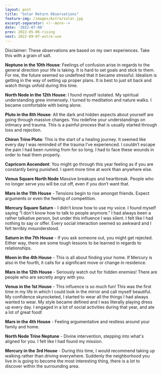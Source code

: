 ```yaml
---
layout: post
title: "Solar Return Observations"
feature-img: /images/Astro/solar.jpg
excerpt-separator: <!--more-->
date: '2022-07-08'
prev: 2022-05-06-rising
next: 2022-09-07-astro-use
---
```

Disclaimer: These observations are based on my own experiences. Take this with a grain of salt. 

**Neptune in the 10th House**: Feelings of confusion arise in regards to the general direction your life is taking. It is hard to set goals and stick to them. For me, the future seemed so undefined that it became stressful. Idealism is getting in the way of setting up proper plans. It is best to just sit back and watch things unfold during this time. 

**North Node in the 12th House**: I found myself isolated. My spiritual understanding grew immensely. I turned to meditation and nature walks. I became comfortable with being alone. 

**Pluto in the 8th House**: All the dark and hidden aspects about yourself are going through massive changes. You redefine your understandings on intimacy and trauma. This is a painful process that is usually started through loss and rejection. 

**Chiron Trine Pluto**: This is the start of a healing journey. It seemed like every day I was reminded of the trauma I’ve experienced. I couldn’t escape the pain I had been running from for so long. I had to face these wounds in order to heal them properly.

**Capricorn Ascendent**: You might go through this year feeling as if you are constantly being punished. I spent more time at work than anywhere else. 

**Venus Square North Node** Massive breakups and heartbreak. People who no longer serve you will be cut off, even if you don’t want that. 

**Mars in the 11th House** - Tensions begin to rise amongst friends. Expect arguments or even the feeling of competition. 

**Mercury Square Saturn** - I didn’t know how to use my voice. I found myself saying “I don't know how to talk to people anymore.” I had always been a rather talkative person, but under this influence I was silent. I felt like I had nothing to say or offer. Every social interaction seemed so awkward and I felt terribly misunderstood. 

**Saturn in the 7th House** - If you ask someone out, you might get rejected. Either way, there are some tough lessons to be learned in regards to relationships. 

**Moon in the 4th House** - This is all about finding your home. If Mercury is also in the fourth, it calls for a significant move or change in residence. 

**Mars in the 12th House** - Seriously watch out for hidden enemies! There are people who are secretly angry with you. 

**Venus in the 1st House** - This influence is so much fun! This was the first time in my life in which I could look in the mirror and call myself beautiful. My confidence skyrocketed, I started to wear all the things I had always wanted to wear. My style became defined and I was literally playing dress up every day. I engaged in a lot of social activities during that year, and ate a lot of great food! 

**Mars in the 4th House** - Feeling argumentative and restless around your family and home. 

**North Node Trine Neptune** - Divine intervention, stepping into what's aligned for you. I felt like I had found my mission. 

**Mercury in the 3rd House** - During this time, I would recommend taking up walking rather than driving everywhere. Suddenly the neighborhood you live in is going to become the most interesting thing, there is a lot to discover within the surrounding area. 